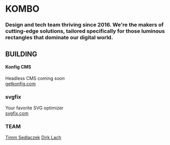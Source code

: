 # KOMBO
### Design and tech team thriving since 2016. We're the makers of cutting-edge solutions, tailored specifically for those luminous rectangles that dominate our digital world.

## BUILDING

#### Konfig CMS
Headless CMS coming *soon*<br/>
[getkonfig.com](https://getkonfig.com/)

### svgfix
Your favorite SVG optimizer<br/>
[svgfix.com](https://www.svgfix.com/)

### TEAM

[Timm Sedlaczek](https://github.com/timmsedlaczek/)
[Dirk Lach](https://github.com/dirklach)
